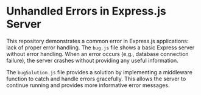 # Unhandled Errors in Express.js Server
This repository demonstrates a common error in Express.js applications: lack of proper error handling.  The `bug.js` file shows a basic Express server without error handling. When an error occurs (e.g., database connection failure), the server crashes without providing any useful information.

The `bugSolution.js` file provides a solution by implementing a middleware function to catch and handle errors gracefully. This allows the server to continue running and provides more informative error messages.